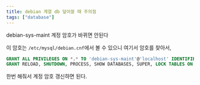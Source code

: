 ```yaml
---
title: debian 계열 db 덮어쓸 때 주의점
tags: ["database"]
---
```


debian-sys-maint 계정 암호가 바뀌면 안된다

이 암호는 `/etc/mysql/debian.cnf`에서 볼 수 있으니 여기서 암호를 찾아서,

```sql
GRANT ALL PRIVILEGES ON *.* TO 'debian-sys-maint'@'localhost' IDENTIFIED BY 'YOUR-PASSWORD' WITH GRANT OPTION
GRANT RELOAD, SHUTDOWN, PROCESS, SHOW DATABASES, SUPER, LOCK TABLES ON *.* TO 'debian-sys-maint'@'localhost' IDENTIFIED BY 'YOUR-PASSWORD'
```

한번 해줘서 계정 암호 갱신하면 된다.
